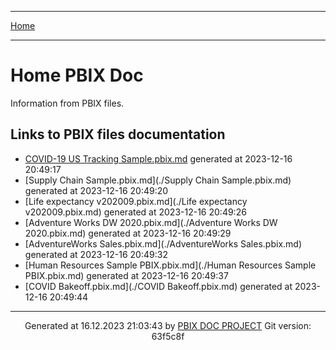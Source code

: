 ----

[Home](../index.md) 

----

# Home PBIX Doc

Information from PBIX files.

## Links to PBIX files documentation

* [COVID-19 US Tracking Sample.pbix.md](./COVID-19%20US%20Tracking%20Sample.pbix.md) generated at 2023-12-16 20:49:17 
* [Supply Chain Sample.pbix.md](./Supply Chain Sample.pbix.md) generated at 2023-12-16 20:49:20 
* [Life expectancy v202009.pbix.md](./Life expectancy v202009.pbix.md) generated at 2023-12-16 20:49:26 
* [Adventure Works DW 2020.pbix.md](./Adventure Works DW 2020.pbix.md) generated at 2023-12-16 20:49:29 
* [AdventureWorks Sales.pbix.md](./AdventureWorks Sales.pbix.md) generated at 2023-12-16 20:49:32 
* [Human Resources Sample PBIX.pbix.md](./Human Resources Sample PBIX.pbix.md) generated at 2023-12-16 20:49:37 
* [COVID Bakeoff.pbix.md](./COVID Bakeoff.pbix.md) generated at 2023-12-16 20:49:44 

----
<p align="center">
Generated at 16.12.2023 21:03:43 by <a href='https://github.com/dop12/pbix_doc'>PBIX DOC PROJECT</a> Git version: 63f5c8f
</p>
